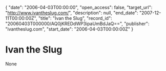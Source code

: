 {
  "date": "2006-04-03T00:00:00", 
  "open_access": false, 
  "target_url": "http://www.ivantheslug.com/", 
  "description": null, 
  "end_date": "2007-12-11T00:00:00Z", 
  "title": "Ivan the Slug", 
  "record_id": "20060403T000000/AQ0jKREDdWP3ipaUmBdJaQ==", 
  "publisher": "ivantheslug.com", 
  "start_date": "2006-04-03T00:00:00Z"
}

# Ivan the Slug

None